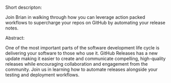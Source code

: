Short descripton: 

Join Brian in walking through how you can leverage action packed workflows to supercharge your repos on GitHub by automating your release notes.

Abstract:

One of the most important parts of the software development life cycle is delivering your software to those who use it. GitHub Releases has a new update making it easier to create and communicate compelling, high-quality releases while encouraging collaboration and engagement from the community. Join us in learning how to automate releases alongside your testing and deployment workflows. 
